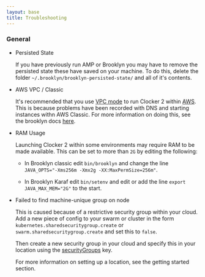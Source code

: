 ```yaml
---
layout: base
title: Troubleshooting
---
```


### General

* Persisted State

  If you have previously run AMP or Brooklyn you may have to remove the persisted state these have saved on your machine.
  To do this, delete the folder `~/.brooklyn/brooklyn-persisted-state/` and all of it's contents.

* AWS VPC / Classic
  
  It's recommended that you use [VPC mode](http://docs.aws.amazon.com/AWSEC2/latest/UserGuide/using-vpc.html) to run 
  Clocker 2 within [AWS](http://aws.amazon.com/). This is because problems have been recorded with DNS and starting 
  instances withn AWS Classic. For more information on doing this, see the brooklyn docs 
  [here](http://brooklyn.apache.org/v/latest/ops/locations/index.html#ec2-classic-problems-with-vpc-only-hardware-instance-types).
  
* RAM Usage
  
  Launching Clocker 2 within some environments may require RAM to be made available. This can be set to more than `2G` by 
  editing the following:
  
  * In Brooklyn classic edit `bin/brooklyn` and change the line `JAVA_OPTS="-Xms256m -Xmx2g -XX:MaxPermSize=256m"`.
  
  * In Brooklyn Karaf edit `bin/setenv` and edit or add the line `export JAVA_MAX_MEM="2G"` to the start.
  
* Failed to find machine-unique group on node
  
  This is caused because of a restrictive security group within your cloud. Add a new piece of config to your swarm or cluster 
  in the form `kubernetes.sharedsecuritygroup.create` or `swarm.sharedsecuritygroup.create` and set this to `false`.
  
  Then create a new security group in your cloud and specify this in your location using the [securityGroups](http://brooklyn.apache.org/v/latest/ops/locations/index.html#vm-creation) key.
  
  For more information on setting up a location, see the getting started section.
